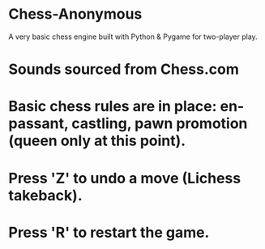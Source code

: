 # Chess-Anonymous
A very basic chess engine built with Python &amp; Pygame for two-player play.

# Sounds sourced from Chess.com
# Basic chess rules are in place: en-passant, castling, pawn promotion (queen only at this point).
# Press 'Z' to undo a move (Lichess takeback).
# Press 'R' to restart the game.